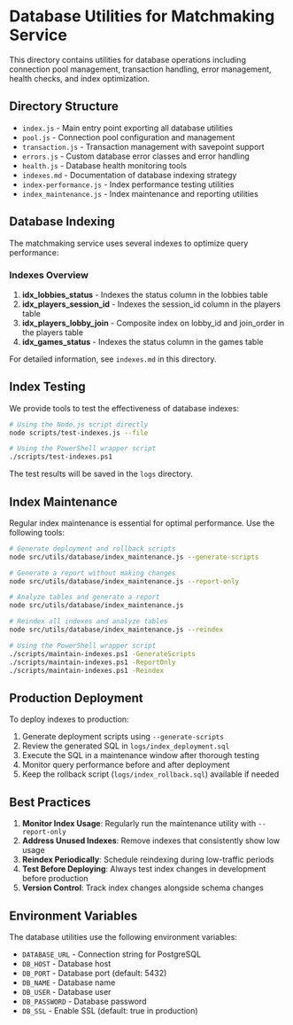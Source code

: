 # Database Utilities for Matchmaking Service

This directory contains utilities for database operations including connection pool management, transaction handling, error management, health checks, and index optimization.

## Directory Structure

- `index.js` - Main entry point exporting all database utilities
- `pool.js` - Connection pool configuration and management
- `transaction.js` - Transaction management with savepoint support
- `errors.js` - Custom database error classes and error handling
- `health.js` - Database health monitoring tools
- `indexes.md` - Documentation of database indexing strategy
- `index-performance.js` - Index performance testing utilities
- `index_maintenance.js` - Index maintenance and reporting utilities

## Database Indexing

The matchmaking service uses several indexes to optimize query performance:

### Indexes Overview

1. **idx_lobbies_status** - Indexes the status column in the lobbies table
2. **idx_players_session_id** - Indexes the session_id column in the players table
3. **idx_players_lobby_join** - Composite index on lobby_id and join_order in the players table
4. **idx_games_status** - Indexes the status column in the games table

For detailed information, see `indexes.md` in this directory.

## Index Testing

We provide tools to test the effectiveness of database indexes:

```bash
# Using the Node.js script directly
node scripts/test-indexes.js --file

# Using the PowerShell wrapper script
./scripts/test-indexes.ps1
```

The test results will be saved in the `logs` directory.

## Index Maintenance

Regular index maintenance is essential for optimal performance. Use the following tools:

```bash
# Generate deployment and rollback scripts
node src/utils/database/index_maintenance.js --generate-scripts

# Generate a report without making changes
node src/utils/database/index_maintenance.js --report-only

# Analyze tables and generate a report
node src/utils/database/index_maintenance.js

# Reindex all indexes and analyze tables
node src/utils/database/index_maintenance.js --reindex

# Using the PowerShell wrapper script
./scripts/maintain-indexes.ps1 -GenerateScripts
./scripts/maintain-indexes.ps1 -ReportOnly
./scripts/maintain-indexes.ps1 -Reindex
```

## Production Deployment

To deploy indexes to production:

1. Generate deployment scripts using `--generate-scripts`
2. Review the generated SQL in `logs/index_deployment.sql`
3. Execute the SQL in a maintenance window after thorough testing
4. Monitor query performance before and after deployment
5. Keep the rollback script (`logs/index_rollback.sql`) available if needed

## Best Practices

1. **Monitor Index Usage**: Regularly run the maintenance utility with `--report-only`
2. **Address Unused Indexes**: Remove indexes that consistently show low usage
3. **Reindex Periodically**: Schedule reindexing during low-traffic periods
4. **Test Before Deploying**: Always test index changes in development before production
5. **Version Control**: Track index changes alongside schema changes

## Environment Variables

The database utilities use the following environment variables:

- `DATABASE_URL` - Connection string for PostgreSQL
- `DB_HOST` - Database host
- `DB_PORT` - Database port (default: 5432)
- `DB_NAME` - Database name
- `DB_USER` - Database user
- `DB_PASSWORD` - Database password
- `DB_SSL` - Enable SSL (default: true in production)
